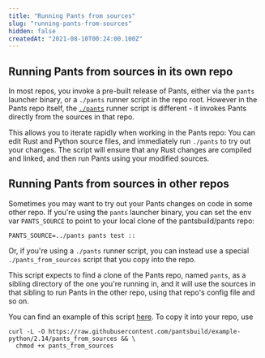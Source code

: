 ```yaml
---
title: "Running Pants from sources"
slug: "running-pants-from-sources"
hidden: false
createdAt: "2021-08-10T00:24:00.100Z"
---
```


## Running Pants from sources in its own repo

In most repos, you invoke a pre-built release of Pants, either via the `pants` launcher binary, or a `./pants` runner script in the repo root. However in the Pants repo itself, the [`./pants`](https://github.com/pantsbuild/pants/blob/main/pants) runner script is different - it invokes Pants directly from the sources in that repo.

This allows you to iterate rapidly when working in the Pants repo: You can edit Rust and Python source files, and immediately run `./pants` to try out your changes. The script will ensure that any Rust changes are compiled and linked, and then run Pants using your modified sources.

## Running Pants from sources in other repos

Sometimes you may want to try out your Pants changes on code in some other repo. If you're using the `pants` launcher binary, you can set the env var `PANTS_SOURCE` to point to your local clone of the pantsbuild/pants repo:

```
PANTS_SOURCE=../pants pants test ::
```

Or, if you're using a `./pants` runner script, you can instead use a special `./pants_from_sources` script that you copy into the repo.

This script expects to find a clone of the Pants repo, named `pants`, as a sibling directory of the one you're running in, and it will use the sources in that sibling to run Pants in the other repo, using that repo's config file and so on.

You can find an example of this script [here](https://github.com/pantsbuild/example-python/blob/2.14/pants_from_sources). To copy it into your repo, use

```
curl -L -O https://raw.githubusercontent.com/pantsbuild/example-python/2.14/pants_from_sources && \
  chmod +x pants_from_sources
```
